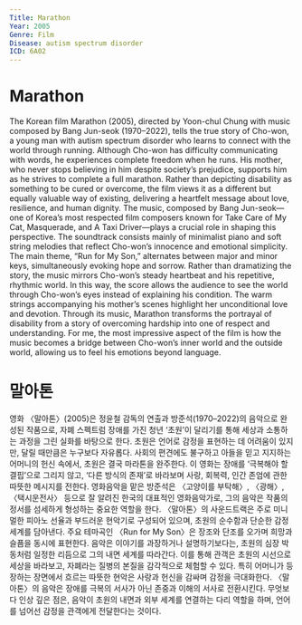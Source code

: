 ```yaml
---
Title: Marathon
Year: 2005
Genre: Film
Disease: autism spectrum disorder
ICD: 6A02
---
```


# Marathon

The Korean film Marathon (2005), directed by Yoon-chul Chung with music composed by Bang Jun-seok (1970–2022), tells the true story of Cho-won, a young man with autism spectrum disorder who learns to connect with the world through running. Although Cho-won has difficulty communicating with words, he experiences complete freedom when he runs. His mother, who never stops believing in him despite society’s prejudice, supports him as he strives to complete a full marathon. Rather than depicting disability as something to be cured or overcome, the film views it as a different but equally valuable way of existing, delivering a heartfelt message about love, resilience, and human dignity. The music, composed by Bang Jun-seok—one of Korea’s most respected film composers known for Take Care of My Cat, Masquerade, and A Taxi Driver—plays a crucial role in shaping this perspective. The soundtrack consists mainly of minimalist piano and soft string melodies that reflect Cho-won’s innocence and emotional simplicity. The main theme, “Run for My Son,” alternates between major and minor keys, simultaneously evoking hope and sorrow. Rather than dramatizing the story, the music mirrors Cho-won’s steady heartbeat and his repetitive, rhythmic world. In this way, the score allows the audience to see the world through Cho-won’s eyes instead of explaining his condition. The warm strings accompanying his mother’s scenes highlight her unconditional love and devotion. Through its music, Marathon transforms the portrayal of disability from a story of overcoming hardship into one of respect and understanding. For me, the most impressive aspect of the film is how the music becomes a bridge between Cho-won’s inner world and the outside world, allowing us to feel his emotions beyond language.

# 말아톤
영화 〈말아톤〉(2005)은 정윤철 감독의 연출과 방준석(1970–2022)의 음악으로 완성된 작품으로, 자폐 스펙트럼 장애를 가진 청년 ‘초원’이 달리기를 통해 세상과 소통하는 과정을 그린 실화를 바탕으로 한다. 초원은 언어로 감정을 표현하는 데 어려움이 있지만, 달릴 때만큼은 누구보다 자유롭다. 사회의 편견에도 불구하고 아들을 믿고 지지하는 어머니의 헌신 속에서, 초원은 결국 마라톤을 완주한다. 이 영화는 장애를 ‘극복해야 할 결핍’으로 그리지 않고, ‘다른 방식의 존재’로 바라보며 사랑, 회복력, 인간 존엄에 관한 따뜻한 메시지를 전한다. 영화음악을 맡은 방준석은 〈고양이를 부탁해〉, 〈광해〉, 〈택시운전사〉 등으로 잘 알려진 한국의 대표적인 영화음악가로, 그의 음악은 작품의 정서를 섬세하게 형성하는 중요한 역할을 한다. 〈말아톤〉의 사운드트랙은 주로 미니멀한 피아노 선율과 부드러운 현악기로 구성되어 있으며, 초원의 순수함과 단순한 감정세계를 담아낸다. 주요 테마곡인 〈Run for My Son〉은 장조와 단조를 오가며 희망과 슬픔을 동시에 표현한다. 음악은 이야기를 과장하거나 설명하기보다는, 초원의 심장 박동처럼 일정한 리듬으로 그의 내면 세계를 따라간다. 이를 통해 관객은 초원의 시선으로 세상을 바라보고, 자폐라는 질병의 본질을 감각적으로 체험할 수 있다. 특히 어머니가 등장하는 장면에서 흐르는 따뜻한 현악은 사랑과 헌신을 감싸며 감정을 극대화한다. 〈말아톤〉의 음악은 장애를 극복의 서사가 아닌 존중과 이해의 서사로 전환시킨다. 무엇보다 인상 깊은 점은, 음악이 초원의 내면과 외부 세계를 연결하는 다리 역할을 하며, 언어를 넘어선 감정을 관객에게 전달한다는 것이다.
